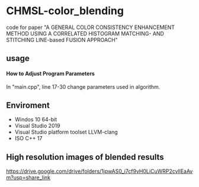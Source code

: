 # CHMSL-color_blending
code for paper "A GENERAL COLOR CONSISTENCY ENHANCEMENT METHOD USING A CORRELATED HISTOGRAM MATCHING- AND STITCHING LINE-based FUSION APPROACH"

## usage

#### How to Adjust Program Parameters

In "main.cpp", line 17-30 change parameters used in algorithm. 

## Enviroment
* Windos 10 64-bit
* Visual Studio 2019
* Visual Studio platform toolset LLVM-clang
* ISO C++ 17 

## High resolution images of blended results
https://drive.google.com/drive/folders/1jpwAS0_i7cf9vH0LiCuWRP2cvllEaAvm?usp=share_link
